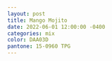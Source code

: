 ```yaml
---
layout: post
title: Mango Mojito
date: 2022-06-01 12:00:00 -0400
categories: mix
color: DAA03D
pantone: 15-0960 TPG
---
```

